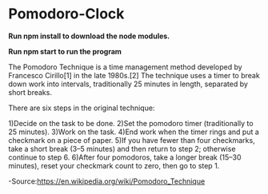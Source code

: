# Pomodoro-Clock

<b>Run npm install to download the node modules.</b>

<b>Run npm start to run the program</b>


The Pomodoro Technique is a time management method developed by Francesco Cirillo[1] in the late 1980s.[2] The technique uses a timer to break down work into intervals, traditionally 25 minutes in length, separated by short breaks.

There are six steps in the original technique:

1)Decide on the task to be done.
2)Set the pomodoro timer (traditionally to 25 minutes).
3)Work on the task.
4)End work when the timer rings and put a checkmark on a piece of paper.
5)If you have fewer than four checkmarks, take a short break (3–5 minutes) and then return to step 2; otherwise continue to step 6.
6)After four pomodoros, take a longer break (15–30 minutes), reset your checkmark count to zero, then go to step 1.

-Source:https://en.wikipedia.org/wiki/Pomodoro_Technique
